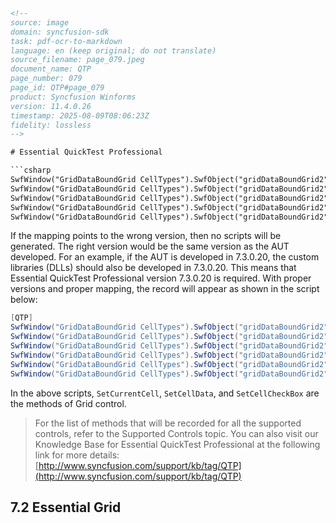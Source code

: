 ```html
<!--
source: image
domain: syncfusion-sdk
task: pdf-ocr-to-markdown
language: en (keep original; do not translate)
source_filename: page_079.jpeg
document_name: QTP
page_number: 079
page_id: QTP#page_079
product: Syncfusion Winforms
version: 11.4.0.26
timestamp: 2025-08-09T08:06:23Z
fidelity: lossless
-->

# Essential QuickTest Professional

```csharp
SwfWindow("GridDataBoundGrid CellTypes").SwfObject("gridDataBoundGrid2").SetCellData 1,2,"435.00"
SwfWindow("GridDataBoundGrid CellTypes").SwfObject("gridDataBoundGrid2").SetCurrentCell 2,1
SwfWindow("GridDataBoundGrid CellTypes").SwfObject("gridDataBoundGrid2").SetCellCheckBox 2,1,"ON"
SwfWindow("GridDataBoundGrid CellTypes").SwfObject("gridDataBoundGrid2").SetCurrentCell 3,1
SwfWindow("GridDataBoundGrid CellTypes").SwfObject("gridDataBoundGrid2").SetCellCheckBox 3,1,"OFF"
```

If the mapping points to the wrong version, then no scripts will be generated. The right version would be the same version as the AUT developed. For an example, if the AUT is developed in 7.3.0.20, the custom libraries (DLLs) should also be developed in 7.3.0.20. This means that Essential QuickTest Professional version 7.3.0.20 is required. With proper versions and proper mapping, the record will appear as shown in the script below:

```csharp
[QTP]
SwfWindow("GridDataBoundGrid CellTypes").SwfObject("gridDataBoundGrid2").SetCurrentCell 1,2
SwfWindow("GridDataBoundGrid CellTypes").SwfObject("gridDataBoundGrid2").SetCellData 1,2,"435.00"
SwfWindow("GridDataBoundGrid CellTypes").SwfObject("gridDataBoundGrid2").SetCurrentCell 2,1
SwfWindow("GridDataBoundGrid CellTypes").SwfObject("gridDataBoundGrid2").SetCellCheckBox 2,1,"ON"
SwfWindow("GridDataBoundGrid CellTypes").SwfObject("gridDataBoundGrid2").SetCurrentCell 3,1
SwfWindow("GridDataBoundGrid CellTypes").SwfObject("gridDataBoundGrid2").SetCellCheckBox 3,1,"OFF"
```

In the above scripts, `SetCurrentCell`, `SetCellData`, and `SetCellCheckBox` are the methods of Grid control.

> For the list of methods that will be recorded for all the supported controls, refer to the Supported Controls topic. You can also visit our Knowledge Base for Essential QuickTest Professional at the following link for more details: [http://www.syncfusion.com/support/kb/tag/QTP](http://www.syncfusion.com/support/kb/tag/QTP)

## 7.2 Essential Grid

<!-- tags: [winforms, essential quicktest professional, grid, dll, aut, testing] keywords: [Essential QuickTest, GridDataBoundGrid, SetCellData, SetCurrentCell, SetCellCheckBox, AUT, version, Syncfusion, WinForms] -->
```